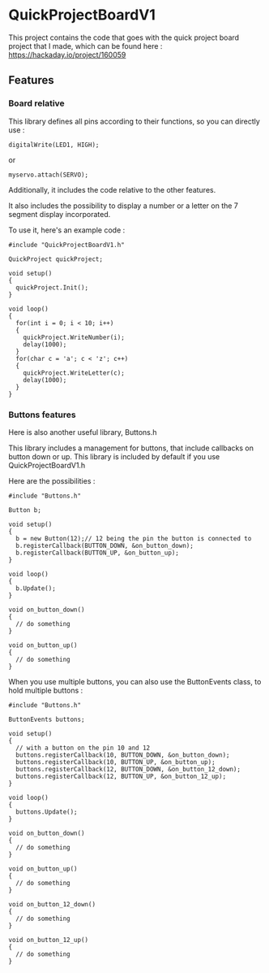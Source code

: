 # QuickProjectBoardV1

This project contains the code that goes with the quick project board project that I made, which can be found here : https://hackaday.io/project/160059

## Features

### Board relative

This library defines all pins according to their functions, so you can directly use : 

    digitalWrite(LED1, HIGH);
    
or 

    myservo.attach(SERVO);
    
Additionally, it includes the code relative to the other features.

It also includes the possibility to display a number or a letter on the 7 segment display incorporated.

To use it, here's an example code : 

    #include "QuickProjectBoardV1.h"
    
    QuickProject quickProject;
    
    void setup()
    {
      quickProject.Init();
    }
    
    void loop()
    {
      for(int i = 0; i < 10; i++)
      {
        quickProject.WriteNumber(i);
        delay(1000);
      }
      for(char c = 'a'; c < 'z'; c++)
      {
        quickProject.WriteLetter(c);
        delay(1000);
      }
    }
    
### Buttons features

Here is also another useful library, Buttons.h

This library includes a management for buttons, that include callbacks on button down or up. This library is included by default if you use QuickProjectBoardV1.h

Here are the possibilities : 

    #include "Buttons.h"
    
    Button b;
    
    void setup()
    {
      b = new Button(12);// 12 being the pin the button is connected to
      b.registerCallback(BUTTON_DOWN, &on_button_down);
      b.registerCallback(BUTTON_UP, &on_button_up);
    }
    
    void loop()
    {
      b.Update();
    }
    
    void on_button_down()
    {
      // do something
    }
    
    void on_button_up()
    {
      // do something
    }
    
When you use multiple buttons, you can also use the ButtonEvents class, to hold multiple buttons : 

    #include "Buttons.h"
    
    ButtonEvents buttons;
    
    void setup()
    {
      // with a button on the pin 10 and 12
      buttons.registerCallback(10, BUTTON_DOWN, &on_button_down);
      buttons.registerCallback(10, BUTTON_UP, &on_button_up);
      buttons.registerCallback(12, BUTTON_DOWN, &on_button_12_down);
      buttons.registerCallback(12, BUTTON_UP, &on_button_12_up);
    }
    
    void loop()
    {
      buttons.Update();
    }
    
    void on_button_down()
    {
      // do something
    }
    
    void on_button_up()
    {
      // do something
    }
    
    void on_button_12_down()
    {
      // do something
    }
    
    void on_button_12_up()
    {
      // do something
    }
